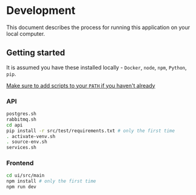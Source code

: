 # Development

This document describes the process for running this application on your local computer.

## Getting started

It is assumed you have these installed locally - `Docker`, `node`, `npm`, `Python`, `pip`.

[Make sure to add scripts to your `PATH` if you haven't already](.dev/README.md#prerequisites)
### API

```bash
postgres.sh
rabbitmq.sh
cd api
pip install -r src/test/requirements.txt # only the first time
. activate-venv.sh
. source-env.sh
services.sh

```

### Frontend

```bash
cd ui/src/main
npm install # only the first time
npm run dev
```